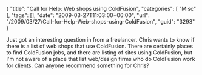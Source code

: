 {
	"title": "Call for Help: Web shops using ColdFusion",
	"categories": [
		"Misc"
	],
	"tags": [],
	"date": "2009-03-27T11:03:00+06:00",
	"url": "/2009/03/27/Call-for-Help-Web-shops-using-ColdFusion",
	"guid": "3293"
}

Just got an interesting question in from a freelancer. Chris wants to know if there is a list of web shops that use ColdFusion. There are certainly places to find ColdFusion jobs, and there are listing of sites using ColdFusion, but I'm not aware of a place that list web/design firms who do ColdFusion work for clients. Can anyone recommend something for Chris?